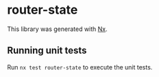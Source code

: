 # router-state

This library was generated with [Nx](https://nx.dev).

## Running unit tests

Run `nx test router-state` to execute the unit tests.
